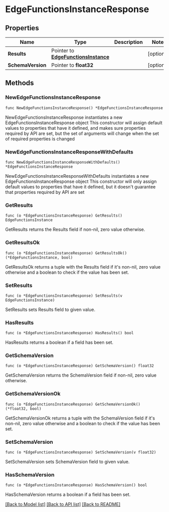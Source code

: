 # EdgeFunctionsInstanceResponse

## Properties

Name | Type | Description | Notes
------------ | ------------- | ------------- | -------------
**Results** | Pointer to [**EdgeFunctionsInstance**](EdgeFunctionsInstance.md) |  | [optional] 
**SchemaVersion** | Pointer to **float32** |  | [optional] 

## Methods

### NewEdgeFunctionsInstanceResponse

`func NewEdgeFunctionsInstanceResponse() *EdgeFunctionsInstanceResponse`

NewEdgeFunctionsInstanceResponse instantiates a new EdgeFunctionsInstanceResponse object
This constructor will assign default values to properties that have it defined,
and makes sure properties required by API are set, but the set of arguments
will change when the set of required properties is changed

### NewEdgeFunctionsInstanceResponseWithDefaults

`func NewEdgeFunctionsInstanceResponseWithDefaults() *EdgeFunctionsInstanceResponse`

NewEdgeFunctionsInstanceResponseWithDefaults instantiates a new EdgeFunctionsInstanceResponse object
This constructor will only assign default values to properties that have it defined,
but it doesn't guarantee that properties required by API are set

### GetResults

`func (o *EdgeFunctionsInstanceResponse) GetResults() EdgeFunctionsInstance`

GetResults returns the Results field if non-nil, zero value otherwise.

### GetResultsOk

`func (o *EdgeFunctionsInstanceResponse) GetResultsOk() (*EdgeFunctionsInstance, bool)`

GetResultsOk returns a tuple with the Results field if it's non-nil, zero value otherwise
and a boolean to check if the value has been set.

### SetResults

`func (o *EdgeFunctionsInstanceResponse) SetResults(v EdgeFunctionsInstance)`

SetResults sets Results field to given value.

### HasResults

`func (o *EdgeFunctionsInstanceResponse) HasResults() bool`

HasResults returns a boolean if a field has been set.

### GetSchemaVersion

`func (o *EdgeFunctionsInstanceResponse) GetSchemaVersion() float32`

GetSchemaVersion returns the SchemaVersion field if non-nil, zero value otherwise.

### GetSchemaVersionOk

`func (o *EdgeFunctionsInstanceResponse) GetSchemaVersionOk() (*float32, bool)`

GetSchemaVersionOk returns a tuple with the SchemaVersion field if it's non-nil, zero value otherwise
and a boolean to check if the value has been set.

### SetSchemaVersion

`func (o *EdgeFunctionsInstanceResponse) SetSchemaVersion(v float32)`

SetSchemaVersion sets SchemaVersion field to given value.

### HasSchemaVersion

`func (o *EdgeFunctionsInstanceResponse) HasSchemaVersion() bool`

HasSchemaVersion returns a boolean if a field has been set.


[[Back to Model list]](../README.md#documentation-for-models) [[Back to API list]](../README.md#documentation-for-api-endpoints) [[Back to README]](../README.md)


